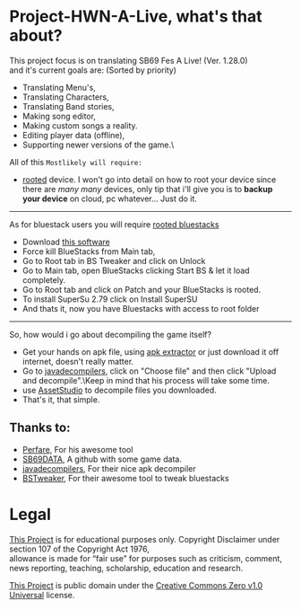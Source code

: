 # Project-HWN-A-Live, what's that about?
This project focus is on translating SB69 Fes A Live! (Ver. 1.28.0)\
and it's current goals are: (Sorted by priority)
- Translating Menu's,
- Translating Characters,
- Translating Band stories,
- Making song editor,
- Making custom songs a reality.
- Editing player data (offline),
- Supporting newer versions of the game.\

All of this `Mostlikely will require:`
- [rooted](https://en.wikipedia.org/wiki/Rooting_(Android)) device.
I won't go into detail on how to root your device since there are *many many* devices,
only tip that i'll give you is to **backup your device** on cloud, pc whatever... Just do it.
------------------
As for bluestack users you will require [rooted bluestacks](https://bstweaker.tk/)
- Download [this software](https://bstweaker.tk/)
- Force kill BlueStacks from Main tab,
- Go to Root tab in BS Tweaker and click on Unlock
- Go to Main tab, open BlueStacks clicking Start BS & let it load completely.
- Go to Root tab and click on Patch and your BlueStacks is rooted.
- To install SuperSu 2.79 click on Install SuperSU
- And thats it, now you have Bluestacks with access to root folder
------------------
So, how would i go about decompiling the game itself?
- Get your hands on apk file, using [apk extractor](https://play.google.com/store/apps/details?id=com.ext.ui) or just download it off internet, doesn't really matter.
- Go to [javadecompilers](http://www.javadecompilers.com/apk), click on "Choose file" and then click "Upload and decompile".\Keep in mind that his process will take some time.
- use [AssetStudio](https://github.com/Perfare/AssetStudio) to decompile files you downloaded.
- That's it, that simple.
## Thanks to:

- [Perfare](https://github.com/Perfare/AssetStudio), For his awesome tool
- [SB69DATA](https://github.com/SB69DATA), A github with some game data.
- [javadecompilers](http://www.javadecompilers.com/apk), For their nice apk decompiler
- [BSTweaker](https://bstweaker.tk/), For their awesome tool to tweak bluestacks

# Legal
[This Project](https://github.com/HW2955/Project-HWN-A-Live) is for educational purposes only.
Copyright Disclaimer under section 107 of the Copyright Act 1976,\
allowance is made for “fair use” for purposes such as criticism, comment, news reporting, teaching, scholarship, education and research.

[This Project](https://github.com/HW2955/Project-HWN-A-Live) is public domain under the [Creative Commons Zero v1.0 Universal](LICENSE) license.
